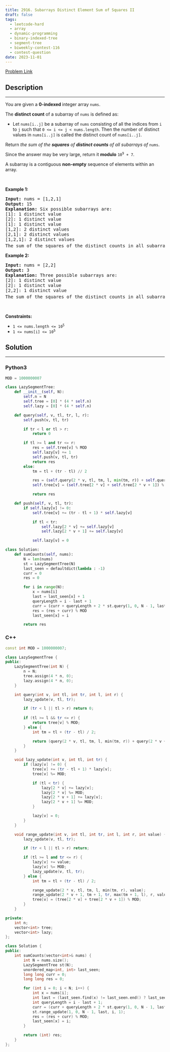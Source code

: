 ```yaml
---
title: 2916. Subarrays Distinct Element Sum of Squares II
draft: false
tags: 
  - leetcode-hard
  - array
  - dynamic-programming
  - binary-indexed-tree
  - segment-tree
  - biweekly-contest-116
  - contest-question
date: 2023-11-01
---
```


[Problem Link](https://leetcode.com/problems/subarrays-distinct-element-sum-of-squares-ii/)

## Description

---
<p>You are given a <strong>0-indexed </strong>integer array <code>nums</code>.</p>

<p>The <strong>distinct count</strong> of a subarray of <code>nums</code> is defined as:</p>

<ul>
	<li>Let <code>nums[i..j]</code> be a subarray of <code>nums</code> consisting of all the indices from <code>i</code> to <code>j</code> such that <code>0 &lt;= i &lt;= j &lt; nums.length</code>. Then the number of distinct values in <code>nums[i..j]</code> is called the distinct count of <code>nums[i..j]</code>.</li>
</ul>

<p>Return <em>the sum of the <strong>squares</strong> of <strong>distinct counts</strong> of all subarrays of </em><code>nums</code>.</p>

<p>Since the answer may be very large, return it <strong>modulo</strong> <code>10<sup>9</sup> + 7</code>.</p>

<p>A subarray is a contiguous <strong>non-empty</strong> sequence of elements within an array.</p>

<p>&nbsp;</p>
<p><strong>Example 1:</strong></p>

<pre>
<strong>Input:</strong> nums = [1,2,1]
<strong>Output:</strong> 15
<strong>Explanation:</strong> Six possible subarrays are:
[1]: 1 distinct value
[2]: 1 distinct value
[1]: 1 distinct value
[1,2]: 2 distinct values
[2,1]: 2 distinct values
[1,2,1]: 2 distinct values
The sum of the squares of the distinct counts in all subarrays is equal to 1<sup>2</sup> + 1<sup>2</sup> + 1<sup>2</sup> + 2<sup>2</sup> + 2<sup>2</sup> + 2<sup>2</sup> = 15.
</pre>

<p><strong>Example 2:</strong></p>

<pre>
<strong>Input:</strong> nums = [2,2]
<strong>Output:</strong> 3
<strong>Explanation:</strong> Three possible subarrays are:
[2]: 1 distinct value
[2]: 1 distinct value
[2,2]: 1 distinct value
The sum of the squares of the distinct counts in all subarrays is equal to 1<sup>2</sup> + 1<sup>2</sup> + 1<sup>2</sup> = 3.</pre>

<p>&nbsp;</p>
<p><strong>Constraints:</strong></p>

<ul>
	<li><code>1 &lt;= nums.length &lt;= 10<sup>5</sup></code></li>
	<li><code>1 &lt;= nums[i] &lt;= 10<sup>5</sup></code></li>
</ul>


## Solution

---
### Python3
``` py title='subarrays-distinct-element-sum-of-squares-ii'
MOD = 1000000007

class LazySegmentTree:
    def __init__(self, N):
        self.n = N
        self.tree = [0] * (4 * self.n)
        self.lazy = [0] * (4 * self.n)

    def query(self, v, tl, tr, l, r):
        self.push(v, tl, tr)

        if tr < l or tl > r:
            return 0

        if tl >= l and tr <= r:
            res = self.tree[v] % MOD
            self.lazy[v] += 1
            self.push(v, tl, tr)
            return res
        else:
            tm = tl + (tr - tl) // 2

            res = (self.query(2 * v, tl, tm, l, min(tm, r)) + self.query(2 * v + 1, tm + 1, tr, max(tm + 1, l), r)) % MOD
            self.tree[v] = (self.tree[2 * v] + self.tree[2 * v + 1]) % MOD

            return res

    def push(self, v, tl, tr):
        if self.lazy[v] != 0:
            self.tree[v] += (tr - tl + 1) * self.lazy[v]

            if tl < tr:
                self.lazy[2 * v] += self.lazy[v]
                self.lazy[2 * v + 1] += self.lazy[v]

            self.lazy[v] = 0

class Solution:
    def sumCounts(self, nums):
        N = len(nums)
        st = LazySegmentTree(N)
        last_seen = defaultdict(lambda : -1)
        curr = 0
        res = 0

        for i in range(N):
            x = nums[i]
            last = last_seen[x] + 1
            queryLength = i - last + 1
            curr = (curr + queryLength + 2 * st.query(1, 0, N - 1, last, i)) % MOD
            res = (res + curr) % MOD
            last_seen[x] = i

        return res

```
### C++
``` cpp title='subarrays-distinct-element-sum-of-squares-ii'
const int MOD = 1000000007;

class LazySegmentTree {
public:
    LazySegmentTree(int N) {
        n = N;
        tree.assign(4 * n, 0);
        lazy.assign(4 * n, 0);
    }

    int query(int v, int tl, int tr, int l, int r) {
        lazy_update(v, tl, tr);

        if (tr < l || tl > r) return 0;
        
        if (tl >= l && tr <= r) {
            return tree[v] % MOD;
        } else {
            int tm = tl + (tr - tl) / 2;

            return (query(2 * v, tl, tm, l, min(tm, r)) + query(2 * v + 1, tm + 1, tr, max(tm + 1, l), r)) % MOD;
        }
    }

    void lazy_update(int v, int tl, int tr) {
        if (lazy[v] != 0) {
            tree[v] += (tr - tl + 1) * lazy[v];
            tree[v] %= MOD;

            if (tl < tr) {
                lazy[2 * v] += lazy[v];
                lazy[2 * v] %= MOD;
                lazy[2 * v + 1] += lazy[v];
                lazy[2 * v + 1] %= MOD;
            }

            lazy[v] = 0;
        }
    }

    void range_update(int v, int tl, int tr, int l, int r, int value) {
        lazy_update(v, tl, tr);

        if (tr < l || tl > r) return;

        if (tl >= l and tr <= r) {
            lazy[v] += value;
            lazy[v] %= MOD;
            lazy_update(v, tl, tr);
        } else {
            int tm = tl + (tr - tl) / 2;

            range_update(2 * v, tl, tm, l, min(tm, r), value);
            range_update(2 * v + 1, tm + 1, tr, max(tm + 1, l), r, value);
            tree[v] = (tree[2 * v] + tree[2 * v + 1]) % MOD;
        }
    }

private:
    int n;
    vector<int> tree;
    vector<int> lazy;
};

class Solution {
public:
    int sumCounts(vector<int>& nums) {
        int N = nums.size();
        LazySegmentTree st(N);
        unordered_map<int, int> last_seen;
        long long curr = 0;
        long long res = 0;

        for (int i = 0; i < N; i++) {
            int x = nums[i];
            int last = (last_seen.find(x) != last_seen.end() ? last_seen[x]: -1) + 1;
            int queryLength = i - last + 1;
            curr = (curr + queryLength + 2 * st.query(1, 0, N - 1, last, i)) % MOD;
            st.range_update(1, 0, N - 1, last, i, 1);
            res = (res + curr) % MOD;
            last_seen[x] = i;
        }

        return (int) res;
    }
};

```

